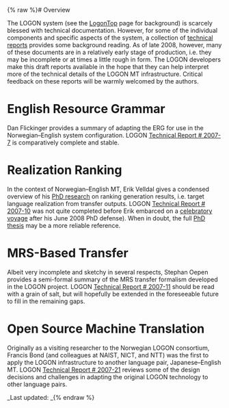 {% raw %}# Overview

The LOGON system (see the [LogonTop](../LogonTop) page for background) is
scarcely blessed with technical documentation. However, for some of the
individual components and specific aspects of the system, a collection
of [technical reports](http://www.emmtee.net/reports/) provides some
background reading. As of late 2008, however, many of these documents
are in a relatively early stage of production, i.e. they may be
incomplete or at times a little rough in form. The LOGON developers make
this draft reports available in the hope that they can help interpret
more of the technical details of the LOGON MT infrastructure. Critical
feedback on these reports will be warmly welcomed by the authors.

# English Resource Grammar

Dan Flickinger provides a summary of adapting the ERG for use in the
Norwegian–English system configuration. LOGON [Technical Report \#
2007-7](http://www.emmtee.net/reports/7.pdf) is comparatively complete
and stable.

# Realization Ranking

In the context of Norwegian–English MT, Erik Velldal gives a condensed
overview of his [PhD
research](http://www.velldal.net/erik/pubs/Velldal08.pdf) on ranking
generation results, i.e. target language realization from transfer
outputs. LOGON [Technical Report \#
2007-10](http://www.emmtee.net/reports/10.pdf) was not quite completed
before Erik embarced on a [celebratory voyage](http://sailingkajsa.net/)
after his June 2008 PhD defense). When in doubt, the full [PhD
thesis](http://www.velldal.net/erik/pubs/Velldal08.pdf) may be a more
reliable reference.

# MRS-Based Transfer

Albeit very incomplete and sketchy in several respects, Stephan Oepen
provides a semi-formal summary of the MRS transfer formalism developed
in the LOGON project. LOGON [Technical Report \#
2007-11](http://www.emmtee.net/reports/11.pdf) should be read with a
grain of salt, but will hopefully be extended in the foreseeable future
to fill in the remaining gaps.

# Open Source Machine Translation

Originally as a visiting researcher to the Norwegian LOGON consortium,
Francis Bond (and colleagues at NAIST, NICT, and NTT) was the first to
apply the LOGON infrastructure to another language pair,
Japanese–English MT. LOGON [Technical Report \#
2007-21](http://www.emmtee.net/reports/21.pdf) reviews some of the
design decisions and challenges in adapting the original LOGON
technology to other language pairs.

_Last updated: _{% endraw %}